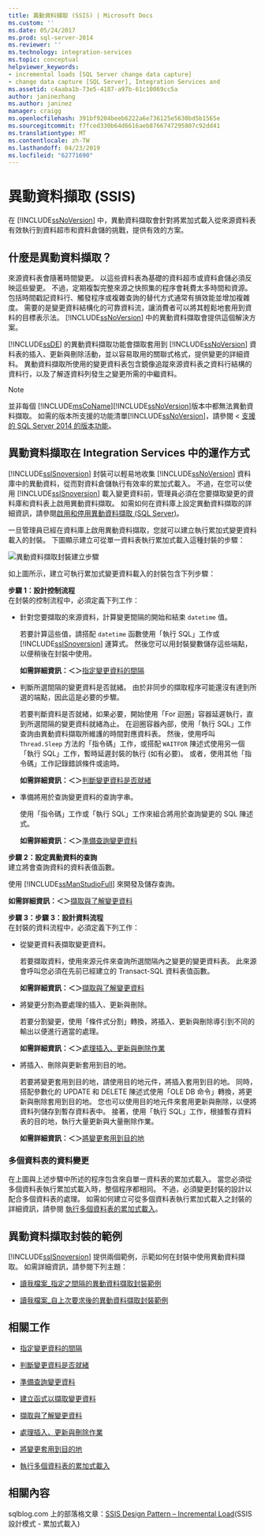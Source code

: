 ```yaml
---
title: 異動資料擷取 (SSIS) | Microsoft Docs
ms.custom: ''
ms.date: 05/24/2017
ms.prod: sql-server-2014
ms.reviewer: ''
ms.technology: integration-services
ms.topic: conceptual
helpviewer_keywords:
- incremental loads [SQL Server change data capture]
- change data capture [SQL Server], Integration Services and
ms.assetid: c4aaba1b-73e5-4187-a97b-61c10069cc5a
author: janinezhang
ms.author: janinez
manager: craigg
ms.openlocfilehash: 391bf9204beeb6222a6e736125e5630bd5b1565e
ms.sourcegitcommit: f7fced330b64d6616aeb8766747295807c92dd41
ms.translationtype: MT
ms.contentlocale: zh-TW
ms.lasthandoff: 04/23/2019
ms.locfileid: "62771690"
---
```

# <a name="change-data-capture-ssis"></a>異動資料擷取 (SSIS)
  在 [!INCLUDE[ssNoVersion](../../../includes/ssnoversion-md.md)] 中，異動資料擷取會針對將累加式載入從來源資料表有效執行到資料超市和資料倉儲的挑戰，提供有效的方案。  
  
## <a name="what-is-change-data-capture"></a>什麼是異動資料擷取？  
 來源資料表會隨著時間變更。 以這些資料表為基礎的資料超市或資料倉儲必須反映這些變更。 不過，定期複製完整來源之快照集的程序會耗費太多時間和資源。 包括時間戳記資料行、觸發程序或複雜查詢的替代方式通常有損效能並增加複雜度。 需要的是變更資料結構化的可靠資料流，讓消費者可以將其輕鬆地套用到資料的目標表示法。 [!INCLUDE[ssNoVersion](../../../includes/ssnoversion-md.md)] 中的異動資料擷取會提供這個解決方案。  
  
 [!INCLUDE[ssDE](../../includes/ssde-md.md)] 的異動資料擷取功能會擷取套用到 [!INCLUDE[ssNoVersion](../../../includes/ssnoversion-md.md)] 資料表的插入、更新與刪除活動，並以容易取用的關聯式格式，提供變更的詳細資料。 異動資料擷取所使用的變更資料表包含鏡像追蹤來源資料表之資料行結構的資料行，以及了解逐資料列發生之變更所需的中繼資料。  
  
> [!NOTE]
>  並非每個 [!INCLUDE[msCoName](../../includes/msconame-md.md)][!INCLUDE[ssNoVersion](../../../includes/ssnoversion-md.md)]版本中都無法異動資料擷取。 如需的版本所支援的功能清單[!INCLUDE[ssNoVersion](../../../includes/ssnoversion-md.md)]，請參閱 <<c2> [ 支援的 SQL Server 2014 的版本功能](../../getting-started/features-supported-by-the-editions-of-sql-server-2014.md)。  
  
## <a name="how-change-data-capture-works-in-integration-services"></a>異動資料擷取在 Integration Services 中的運作方式  
 [!INCLUDE[ssISnoversion](../../../includes/ssisnoversion-md.md)] 封裝可以輕易地收集 [!INCLUDE[ssNoVersion](../../../includes/ssnoversion-md.md)] 資料庫中的異動資料，從而對資料倉儲執行有效率的累加式載入。 不過，在您可以使用 [!INCLUDE[ssISnoversion](../../../includes/ssisnoversion-md.md)] 載入變更資料前，管理員必須在您要擷取變更的資料庫和資料表上啟用異動資料擷取。 如需如何在資料庫上設定異動資料擷取的詳細資訊，請參閱[啟用和停用異動資料擷取 &#40;SQL Server&#41;](../../relational-databases/track-changes/enable-and-disable-change-data-capture-sql-server.md)。  
  
 一旦管理員已經在資料庫上啟用異動資料擷取，您就可以建立執行累加式變更資料載入的封裝。 下圖顯示建立可從單一資料表執行累加式載入這種封裝的步驟：  
  
 ![異動資料擷取封裝建立步驟](../media/cdc-package-creation.gif "異動資料擷取封裝建立步驟")  
  
 如上圖所示，建立可執行累加式變更資料載入的封裝包含下列步驟：  
  
 **步驟 1：設計控制流程**  
 在封裝的控制流程中，必須定義下列工作：  
  
-   針對您要擷取的來源資料，計算變更間隔的開始和結束 `datetime` 值。  
  
     若要計算這些值，請搭配 `datetime` 函數使用「執行 SQL」工作或 [!INCLUDE[ssISnoversion](../../../includes/ssisnoversion-md.md)] 運算式。 然後您可以用封裝變數儲存這些端點，以便稍後在封裝中使用。  
  
     **如需詳細資訊：＜＞**[指定變更資料的間隔](specify-an-interval-of-change-data.md)  
  
-   判斷所選間隔的變更資料是否就緒。 由於非同步的擷取程序可能還沒有達到所選的端點，因此這是必要的步驟。  
  
     若要判斷資料是否就緒，如果必要，開始使用「For 迴圈」容器延遲執行，直到所選間隔的變更資料就緒為止。 在迴圈容器內部，使用「執行 SQL」工作查詢由異動資料擷取所維護的時間對應資料表。 然後，使用呼叫 `Thread.Sleep` 方法的「指令碼」工作，或搭配 `WAITFOR` 陳述式使用另一個「執行 SQL」工作，暫時延遲封裝的執行 (如有必要)。 或者，使用其他「指令碼」工作記錄錯誤條件或逾時。  
  
     **如需詳細資訊：＜＞**[判斷變更資料是否就緒](determine-whether-the-change-data-is-ready.md)  
  
-   準備將用於查詢變更資料的查詢字串。  
  
     使用「指令碼」工作或「執行 SQL」工作來組合將用於查詢變更的 SQL 陳述式。  
  
     **如需詳細資訊：＜＞**[準備查詢變更資料](prepare-to-query-for-the-change-data.md)  
  
 **步驟 2：設定異動資料的查詢**  
 建立將會查詢資料的資料表值函數。  
  
 使用 [!INCLUDE[ssManStudioFull](../../includes/ssmanstudiofull-md.md)] 來開發及儲存查詢。  
  
 **如需詳細資訊：＜＞**[擷取與了解變更資料](retrieve-and-understand-the-change-data.md)  
  
 **步驟 3：步驟 3：設計資料流程**  
 在封裝的資料流程中，必須定義下列工作：  
  
-   從變更資料表擷取變更資料。  
  
     若要擷取資料，使用來源元件來查詢所選間隔內之變更的變更資料表。 此來源會呼叫您必須在先前已經建立的 Transact-SQL 資料表值函數。  
  
     **如需詳細資訊：＜＞**[擷取與了解變更資料](retrieve-and-understand-the-change-data.md)  
  
-   將變更分割為要處理的插入、更新與刪除。  
  
     若要分割變更，使用「條件式分割」轉換，將插入、更新與刪除導引到不同的輸出以便進行適當的處理。  
  
     **如需詳細資訊：＜＞**[處理插入、更新與刪除作業](process-inserts-updates-and-deletes.md)  
  
-   將插入、刪除與更新套用到目的地。  
  
     若要將變更套用到目的地，請使用目的地元件，將插入套用到目的地。 同時，搭配參數化的 UPDATE 和 DELETE 陳述式使用「OLE DB 命令」轉換，將更新與刪除套用到目的地。 您也可以使用目的地元件來套用更新與刪除，以便將資料列儲存到暫存資料表中。 接著，使用「執行 SQL」工作，根據暫存資料表的目的地，執行大量更新與大量刪除作業。  
  
     **如需詳細資訊：＜＞**[將變更套用到目的地](apply-the-changes-to-the-destination.md)  
  
### <a name="change-data-from-multiple-tables"></a>多個資料表的資料變更  
 在上圖與上述步驟中所述的程序包含來自單一資料表的累加式載入。 當您必須從多個資料表執行累加式載入時，整個程序都相同。 不過，必須變更封裝的設計以配合多個資料表的處理。 如需如何建立可從多個資料表執行累加式載入之封裝的詳細資訊，請參閱 [執行多個資料表的累加式載入](perform-an-incremental-load-of-multiple-tables.md)。  
  
## <a name="samples-of-change-data-capture-packages"></a>異動資料擷取封裝的範例  
 [!INCLUDE[ssISnoversion](../../../includes/ssisnoversion-md.md)] 提供兩個範例，示範如何在封裝中使用異動資料擷取。 如需詳細資訊，請參閱下列主題：  
  
-   [讀我檔案_指定之間隔的異動資料擷取封裝範例](https://go.microsoft.com/fwlink/?LinkId=133507)  
  
-   [讀我檔案_自上次要求後的異動資料擷取封裝範例](https://go.microsoft.com/fwlink/?LinkId=133508)  
  
## <a name="related-tasks"></a>相關工作  
  
-   [指定變更資料的間隔](specify-an-interval-of-change-data.md)  
  
-   [判斷變更資料是否就緒](determine-whether-the-change-data-is-ready.md)  
  
-   [準備查詢變更資料](prepare-to-query-for-the-change-data.md)  
  
-   [建立函式以擷取變更資料](create-the-function-to-retrieve-the-change-data.md)  
  
-   [擷取與了解變更資料](retrieve-and-understand-the-change-data.md)  
  
-   [處理插入、更新與刪除作業](process-inserts-updates-and-deletes.md)  
  
-   [將變更套用到目的地](apply-the-changes-to-the-destination.md)  
  
-   [執行多個資料表的累加式載入](perform-an-incremental-load-of-multiple-tables.md)  
  
## <a name="related-content"></a>相關內容  
 sqlblog.com 上的部落格文章：[SSIS Design Pattern – Incremental Load](https://go.microsoft.com/fwlink/?LinkId=217679)(SSIS 設計模式 - 累加式載入)  
  
  
